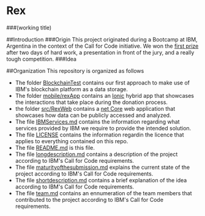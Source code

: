 # Rex
###(working title)

##Introduction
###Origin
This project originated during a Bootcamp at IBM, Argentina in the context of the Call for Code initiative. 
We won the [first prize](https://link) after two days of hard work, a presentation in front of the jury, and a really tough competition.
###Idea

##Organization
This repository is organized as follows
* The folder [BlockchainTest](/BlockchainTest) contains our first approach to make use of IBM's blockchain platform as a data storage.
* The folder [mobile/rexApp](/mobile/rexApp) contains an [Ionic](https://ionicframework.com/) hybrid app that showcases the interactions that take place during the donation process.
* the folder [src/RexWeb](/src/RexWeb) contains a [net Core](https://dotnet.microsoft.com/) web application that showcases how data can be publicly accessed and analyzed.
* The file [IBMServices.md](IBMServices.md) contains the information regarding what services provided by IBM we require to provide the intended solution.
* The file [LICENSE](LICNSE) contains the information regardin the licence that applies to everything contained on this repo.
* The file [README.md](README.md) is this file.
* The file [longdescription.md](longdescription.md) contains a description of the project according to IBM's Call for Code requirements.
* The file [maturityofthesubmission.md](maturityofthesubmission.md) explains the current state of the project according to IBM's Call for Code requirements.
* The file [shortdescription.md](shortdescription.md) contains a brief explanation of the idea according to IBM's Call for Code requirements.
* The file [team.md](team.md) contains an ennumeration of the team members that contributed to the project according to IBM's Call for Code requirements.